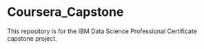 # Coursera_Capstone
This repository is for the IBM Data Science Professional Certificate capstone project.
